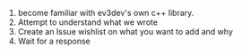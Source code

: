 1.  become familiar with ev3dev's own c++ library.
2.  Attempt to understand what we wrote
3.  Create an Issue wishlist on what you want to add and why
4.  Wait for a response
